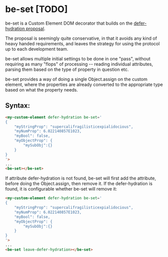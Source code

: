 # be-set [TODO]

be-set is a Custom Element DOM decorator that builds on the [defer-hydration proposal](https://github.com/webcomponents-cg/community-protocols/blob/defer-hydration/proposals/defer-hydration.md).

The proposal is seemingly quite conservative, in that it avoids any kind of heavy handed requirements, and leaves the strategy for using the protocol up to each development team.

be-set allows multiple initial settings to be done in one "pass", without requiring as many "flops" of processing -- reading individual attributes, parsing them based on the type of property in question etc.

be-set provides a way of doing a single Object.assign on the custom element, where the properties are already converted to the appropriate type based on what the property needs.

## Syntax:

```html
<my-custom-element defer-hydration be-set='
{
    "myStringProp": "supercalifragilisticexpialidocious",
    "myNumProp": 6.022140857E1023,
    "myBool": false,
    "myObjectProp": {
        "mySubObj":{}
    }
}
'>
...
<be-set></be-set>
```

If attribute defer-hydration is not found, be-set will first add the attribute, before doing the Object.assign, then remove it.  If the defer-hydration is found, it is configurable whether be-set will remove it:

```html
<my-custom-element defer-hydration be-set='
{
    "myStringProp": "supercalifragilisticexpialidocious",
    "myNumProp": 6.022140857E1023,
    "myBool": false,
    "myObjectProp": {
        "mySubObj":{}
    }
}
'>
...
<be-set leave-defer-hydration></be-set>
```